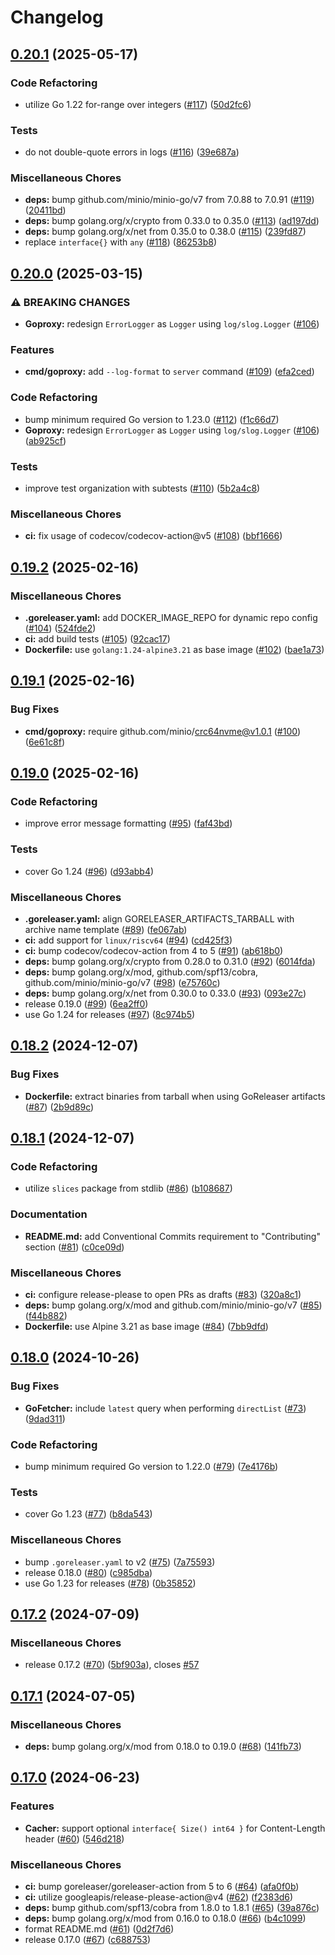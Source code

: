 # Changelog

## [0.20.1](https://github.com/goproxy/goproxy/compare/v0.20.0...v0.20.1) (2025-05-17)


### Code Refactoring

* utilize Go 1.22 for-range over integers ([#117](https://github.com/goproxy/goproxy/issues/117)) ([50d2fc6](https://github.com/goproxy/goproxy/commit/50d2fc6edadc7feb3d2f5a2414e6bee440574df0))


### Tests

* do not double-quote errors in logs ([#116](https://github.com/goproxy/goproxy/issues/116)) ([39e687a](https://github.com/goproxy/goproxy/commit/39e687ac5dc1ebc7cd0f38f785dc0867f84f89e1))


### Miscellaneous Chores

* **deps:** bump github.com/minio/minio-go/v7 from 7.0.88 to 7.0.91 ([#119](https://github.com/goproxy/goproxy/issues/119)) ([20411bd](https://github.com/goproxy/goproxy/commit/20411bdc6771f074785c7226310d0dc99d40ea21))
* **deps:** bump golang.org/x/crypto from 0.33.0 to 0.35.0 ([#113](https://github.com/goproxy/goproxy/issues/113)) ([ad197dd](https://github.com/goproxy/goproxy/commit/ad197dd3f86075a5aad25a22d6313a97f92247d8))
* **deps:** bump golang.org/x/net from 0.35.0 to 0.38.0 ([#115](https://github.com/goproxy/goproxy/issues/115)) ([239fd87](https://github.com/goproxy/goproxy/commit/239fd8753c2e9b0564d57f123fa721085e330da3))
* replace `interface{}` with `any` ([#118](https://github.com/goproxy/goproxy/issues/118)) ([86253b8](https://github.com/goproxy/goproxy/commit/86253b8a97adffeb89151b2799a81a97e7f81ff6))

## [0.20.0](https://github.com/goproxy/goproxy/compare/v0.19.2...v0.20.0) (2025-03-15)


### ⚠ BREAKING CHANGES

* **Goproxy:** redesign `ErrorLogger` as `Logger` using `log/slog.Logger` ([#106](https://github.com/goproxy/goproxy/issues/106))

### Features

* **cmd/goproxy:** add `--log-format` to `server` command ([#109](https://github.com/goproxy/goproxy/issues/109)) ([efa2ced](https://github.com/goproxy/goproxy/commit/efa2ced1005faab49a4828e86c31c724e8454a30))


### Code Refactoring

* bump minimum required Go version to 1.23.0 ([#112](https://github.com/goproxy/goproxy/issues/112)) ([f1c66d7](https://github.com/goproxy/goproxy/commit/f1c66d79c98bc2bf01eb44d66ab01e4e343bf314))
* **Goproxy:** redesign `ErrorLogger` as `Logger` using `log/slog.Logger` ([#106](https://github.com/goproxy/goproxy/issues/106)) ([ab925cf](https://github.com/goproxy/goproxy/commit/ab925cf087583688ac8745206355a5c53d6388cc))


### Tests

* improve test organization with subtests ([#110](https://github.com/goproxy/goproxy/issues/110)) ([5b2a4c8](https://github.com/goproxy/goproxy/commit/5b2a4c8ed731815ae519b8097987dbd62c99cbbe))


### Miscellaneous Chores

* **ci:** fix usage of codecov/codecov-action@v5 ([#108](https://github.com/goproxy/goproxy/issues/108)) ([bbf1666](https://github.com/goproxy/goproxy/commit/bbf1666550b726d7ab68a72fd62bcd6db6b6fe37))

## [0.19.2](https://github.com/goproxy/goproxy/compare/v0.19.1...v0.19.2) (2025-02-16)


### Miscellaneous Chores

* **.goreleaser.yaml:** add DOCKER_IMAGE_REPO for dynamic repo config ([#104](https://github.com/goproxy/goproxy/issues/104)) ([524fde2](https://github.com/goproxy/goproxy/commit/524fde25a2a7c41037201f63942ad0d1bb60fa72))
* **ci:** add build tests ([#105](https://github.com/goproxy/goproxy/issues/105)) ([92cac17](https://github.com/goproxy/goproxy/commit/92cac178cff71655131c3a27948fc92a6aeb7b43))
* **Dockerfile:** use `golang:1.24-alpine3.21` as base image ([#102](https://github.com/goproxy/goproxy/issues/102)) ([bae1a73](https://github.com/goproxy/goproxy/commit/bae1a7314993814495056b48629975cd5178c27f))

## [0.19.1](https://github.com/goproxy/goproxy/compare/v0.19.0...v0.19.1) (2025-02-16)


### Bug Fixes

* **cmd/goproxy:** require github.com/minio/crc64nvme@v1.0.1 ([#100](https://github.com/goproxy/goproxy/issues/100)) ([6e61c8f](https://github.com/goproxy/goproxy/commit/6e61c8fb617be2e69af7164e446364c3b06928da))

## [0.19.0](https://github.com/goproxy/goproxy/compare/v0.18.2...v0.19.0) (2025-02-16)


### Code Refactoring

* improve error message formatting ([#95](https://github.com/goproxy/goproxy/issues/95)) ([faf43bd](https://github.com/goproxy/goproxy/commit/faf43bd21170ae02274378cf75193c3cd8da0541))


### Tests

* cover Go 1.24 ([#96](https://github.com/goproxy/goproxy/issues/96)) ([d93abb4](https://github.com/goproxy/goproxy/commit/d93abb4bd1e107ad6c2369b3114736fca89273de))


### Miscellaneous Chores

* **.goreleaser.yaml:** align GORELEASER_ARTIFACTS_TARBALL with archive name template ([#89](https://github.com/goproxy/goproxy/issues/89)) ([fe067ab](https://github.com/goproxy/goproxy/commit/fe067abab77dcfa2a0caefb42adc01714f66eb03))
* **ci:** add support for `linux/riscv64` ([#94](https://github.com/goproxy/goproxy/issues/94)) ([cd425f3](https://github.com/goproxy/goproxy/commit/cd425f3907ea549342253d2fc08bdfa16382b265))
* **ci:** bump codecov/codecov-action from 4 to 5 ([#91](https://github.com/goproxy/goproxy/issues/91)) ([ab618b0](https://github.com/goproxy/goproxy/commit/ab618b0b09f0b9c1f4c80b5a00a7cc37d56f2666))
* **deps:** bump golang.org/x/crypto from 0.28.0 to 0.31.0 ([#92](https://github.com/goproxy/goproxy/issues/92)) ([6014fda](https://github.com/goproxy/goproxy/commit/6014fda90cce0891c9f11ab044ed7e6c66acdf09))
* **deps:** bump golang.org/x/mod, github.com/spf13/cobra, github.com/minio/minio-go/v7 ([#98](https://github.com/goproxy/goproxy/issues/98)) ([e75760c](https://github.com/goproxy/goproxy/commit/e75760c27ff1a22cda603f83b324cce8c3d9f5bc))
* **deps:** bump golang.org/x/net from 0.30.0 to 0.33.0 ([#93](https://github.com/goproxy/goproxy/issues/93)) ([093e27c](https://github.com/goproxy/goproxy/commit/093e27cfad43eb5d6ba0b6ecccc7a2edb23045d3))
* release 0.19.0 ([#99](https://github.com/goproxy/goproxy/issues/99)) ([6ea2ff0](https://github.com/goproxy/goproxy/commit/6ea2ff06922eaa0879035ff78e392b3a3fdabb9d))
* use Go 1.24 for releases ([#97](https://github.com/goproxy/goproxy/issues/97)) ([8c974b5](https://github.com/goproxy/goproxy/commit/8c974b5b75a78a8106a874ff86e5a23b4d83dd86))

## [0.18.2](https://github.com/goproxy/goproxy/compare/v0.18.1...v0.18.2) (2024-12-07)


### Bug Fixes

* **Dockerfile:** extract binaries from tarball when using GoReleaser artifacts ([#87](https://github.com/goproxy/goproxy/issues/87)) ([2b9d89c](https://github.com/goproxy/goproxy/commit/2b9d89c41e3724b4718637935693d59e6c94df34))

## [0.18.1](https://github.com/goproxy/goproxy/compare/v0.18.0...v0.18.1) (2024-12-07)


### Code Refactoring

* utilize `slices` package from stdlib ([#86](https://github.com/goproxy/goproxy/issues/86)) ([b108687](https://github.com/goproxy/goproxy/commit/b108687b51813c7110fde0b6309876f278f6e09a))


### Documentation

* **README.md:** add Conventional Commits requirement to "Contributing" section ([#81](https://github.com/goproxy/goproxy/issues/81)) ([c0ce09d](https://github.com/goproxy/goproxy/commit/c0ce09d6e384a61f7f012589da508f3d48cd738b))


### Miscellaneous Chores

* **ci:** configure release-please to open PRs as drafts ([#83](https://github.com/goproxy/goproxy/issues/83)) ([320a8c1](https://github.com/goproxy/goproxy/commit/320a8c17837c44373511372ac3750bb5d8b25bfe))
* **deps:** bump golang.org/x/mod and github.com/minio/minio-go/v7 ([#85](https://github.com/goproxy/goproxy/issues/85)) ([f44b882](https://github.com/goproxy/goproxy/commit/f44b8827e37dd3636606a42649af7d3750ecc6e3))
* **Dockerfile:** use Alpine 3.21 as base image ([#84](https://github.com/goproxy/goproxy/issues/84)) ([7bb9dfd](https://github.com/goproxy/goproxy/commit/7bb9dfd090ab4faa4f0abccc65f0abdbef942542))

## [0.18.0](https://github.com/goproxy/goproxy/compare/v0.17.2...v0.18.0) (2024-10-26)


### Bug Fixes

* **GoFetcher:** include `latest` query when performing `directList` ([#73](https://github.com/goproxy/goproxy/issues/73)) ([9dad311](https://github.com/goproxy/goproxy/commit/9dad311a82c3984a083ff0598cbed212ea7db38e))


### Code Refactoring

* bump minimum required Go version to 1.22.0 ([#79](https://github.com/goproxy/goproxy/issues/79)) ([7e4176b](https://github.com/goproxy/goproxy/commit/7e4176be1f233a2e069f6313e6ce5407bf2ec05a))


### Tests

* cover Go 1.23 ([#77](https://github.com/goproxy/goproxy/issues/77)) ([b8da543](https://github.com/goproxy/goproxy/commit/b8da543f31677edc2901aedc8a056477a7949c78))


### Miscellaneous Chores

* bump `.goreleaser.yaml` to v2 ([#75](https://github.com/goproxy/goproxy/issues/75)) ([7a75593](https://github.com/goproxy/goproxy/commit/7a75593fc37b82406c3db882bb864dbeb4ebc60c))
* release 0.18.0 ([#80](https://github.com/goproxy/goproxy/issues/80)) ([c985dba](https://github.com/goproxy/goproxy/commit/c985dbaa2025098fa1b671f8366122ecc31bbc33))
* use Go 1.23 for releases ([#78](https://github.com/goproxy/goproxy/issues/78)) ([0b35852](https://github.com/goproxy/goproxy/commit/0b35852a24e3199b6d822bb446e8efa0bf17adb7))

## [0.17.2](https://github.com/goproxy/goproxy/compare/v0.17.1...v0.17.2) (2024-07-09)


### Miscellaneous Chores

* release 0.17.2 ([#70](https://github.com/goproxy/goproxy/issues/70)) ([5bf903a](https://github.com/goproxy/goproxy/commit/5bf903a6a3509c8607b8c1f9bca92b6fa92eb3ce)), closes [#57](https://github.com/goproxy/goproxy/issues/57)

## [0.17.1](https://github.com/goproxy/goproxy/compare/v0.17.0...v0.17.1) (2024-07-05)


### Miscellaneous Chores

* **deps:** bump golang.org/x/mod from 0.18.0 to 0.19.0 ([#68](https://github.com/goproxy/goproxy/issues/68)) ([141fb73](https://github.com/goproxy/goproxy/commit/141fb73d2e6055df46cb99df1b0ac6fba1b15090))

## [0.17.0](https://github.com/goproxy/goproxy/compare/v0.16.10...v0.17.0) (2024-06-23)


### Features

* **Cacher:** support optional `interface{ Size() int64 }` for Content-Length header ([#60](https://github.com/goproxy/goproxy/issues/60)) ([546d218](https://github.com/goproxy/goproxy/commit/546d21817ed7ccf9fd925ee3262ce23dfa4aeb5c))


### Miscellaneous Chores

* **ci:** bump goreleaser/goreleaser-action from 5 to 6 ([#64](https://github.com/goproxy/goproxy/issues/64)) ([afa0f0b](https://github.com/goproxy/goproxy/commit/afa0f0b561da1dd88f9d96aef338df3ec5b6eb1c))
* **ci:** utilize googleapis/release-please-action@v4 ([#62](https://github.com/goproxy/goproxy/issues/62)) ([f2383d6](https://github.com/goproxy/goproxy/commit/f2383d6d93aeb5ed8a7528e1b0076ac7f09276e9))
* **deps:** bump github.com/spf13/cobra from 1.8.0 to 1.8.1 ([#65](https://github.com/goproxy/goproxy/issues/65)) ([39a876c](https://github.com/goproxy/goproxy/commit/39a876c6e55b84f77ebcab792bf7e1ea85a58022))
* **deps:** bump golang.org/x/mod from 0.16.0 to 0.18.0 ([#66](https://github.com/goproxy/goproxy/issues/66)) ([b4c1099](https://github.com/goproxy/goproxy/commit/b4c1099bf0ef93f953abff554eaae979343ee2cf))
* format README.md ([#61](https://github.com/goproxy/goproxy/issues/61)) ([0d2f7d6](https://github.com/goproxy/goproxy/commit/0d2f7d666a486ba7741fd3e39480dc9722a85e6b))
* release 0.17.0 ([#67](https://github.com/goproxy/goproxy/issues/67)) ([c688753](https://github.com/goproxy/goproxy/commit/c6887530ee86bbe7195f61af7002b6c358cc354b))
